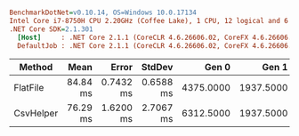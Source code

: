 ``` ini

BenchmarkDotNet=v0.10.14, OS=Windows 10.0.17134
Intel Core i7-8750H CPU 2.20GHz (Coffee Lake), 1 CPU, 12 logical and 6 physical cores
.NET Core SDK=2.1.301
  [Host]     : .NET Core 2.1.1 (CoreCLR 4.6.26606.02, CoreFX 4.6.26606.05), 64bit RyuJIT
  DefaultJob : .NET Core 2.1.1 (CoreCLR 4.6.26606.02, CoreFX 4.6.26606.05), 64bit RyuJIT


```
|    Method |     Mean |     Error |    StdDev |     Gen 0 |     Gen 1 |    Gen 2 | Allocated |
|---------- |---------:|----------:|----------:|----------:|----------:|---------:|----------:|
|  FlatFile | 84.84 ms | 0.7432 ms | 0.6588 ms | 4375.0000 | 1937.5000 | 937.5000 |  21.94 MB |
| CsvHelper | 76.29 ms | 1.6200 ms | 2.7067 ms | 6312.5000 | 1937.5000 | 937.5000 |  33.64 MB |
